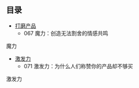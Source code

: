 ## 目录 ##
- [打磨产品](https://github.com/liuxingrichu/five_business/blob/master/combat/day065-day070.md)
	- 067 魔力：创造无法割舍的情感共鸣

魔力

- [激发力](https://github.com/liuxingrichu/five_business/blob/master/combat/day071-day075.md)
	- 071 激发力：为什么人们称赞你的产品却不够买 

激发力

